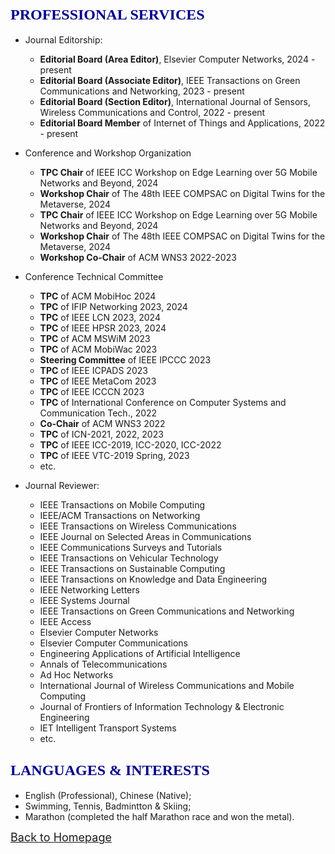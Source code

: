 ## <span id="j10"><font color='darkblue' face="Georgia" size="5">PROFESSIONAL SERVICES</font></span>
* Journal Editorship:
  * **Editorial Board (Area Editor)**, Elsevier Computer Networks, 2024 - present
  * **Editorial Board (Associate Editor)**, IEEE Transactions on Green Communications and Networking, 2023 - present
  * **Editorial Board (Section Editor)**, International Journal of Sensors, Wireless Communications and Control, 2022 - present
  * **Editorial Board Member** of Internet of Things and Applications, 2022 - present
&nbsp;

* Conference and Workshop Organization
  * **TPC Chair** of IEEE ICC Workshop on Edge Learning over 5G Mobile Networks and Beyond, 2024
  * **Workshop Chair** of The 48th IEEE COMPSAC on Digital Twins for the Metaverse, 2024
  * **TPC Chair** of IEEE ICC Workshop on Edge Learning over 5G Mobile Networks and Beyond, 2024
  * **Workshop Chair** of The 48th IEEE COMPSAC on Digital Twins for the Metaverse, 2024
  * **Workshop Co-Chair** of ACM WNS3 2022-2023
&nbsp;

* Conference Technical Committee
  * **TPC** of ACM MobiHoc 2024
  * **TPC** of IFIP Networking 2023, 2024
  * **TPC** of IEEE LCN 2023, 2024
  * **TPC** of IEEE HPSR 2023, 2024
  * **TPC** of ACM MSWiM 2023
  * **TPC** of ACM MobiWac 2023
  * **Steering Committee** of IEEE IPCCC 2023
  * **TPC** of IEEE ICPADS 2023
  * **TPC** of IEEE MetaCom 2023
  * **TPC** of IEEE ICCCN 2023
  * **TPC** of International Conference on Computer Systems and Communication Tech., 2022 
  * **Co-Chair** of ACM WNS3 2022
  * **TPC** of ICN-2021, 2022, 2023
  * **TPC** of IEEE ICC-2019, ICC-2020, ICC-2022
  * **TPC** of IEEE VTC-2019 Spring, 2023
  * etc.
&nbsp;

* Journal Reviewer:  
  * IEEE Transactions on Mobile Computing
  * IEEE/ACM Transactions on Networking
  * IEEE Transactions on Wireless Communications
  * IEEE Journal on Selected Areas in Communications
  * IEEE Communications Surveys and Tutorials
  * IEEE Transactions on Vehicular Technology
  * IEEE Transactions on Sustainable Computing
  * IEEE Transactions on Knowledge and Data Engineering
  * IEEE Networking Letters
  * IEEE Systems Journal
  * IEEE Transactions on Green Communications and Networking
  * IEEE Access
  * Elsevier Computer Networks
  * Elsevier Computer Communications
  * Engineering Applications of Artificial Intelligence
  * Annals of Telecommunications
  * Ad Hoc Networks
  * International Journal of Wireless Communications and Mobile Computing
  * Journal of Frontiers of Information Technology & Electronic Engineering
  * IET Intelligent Transport Systems
  * etc.
  
<!-- ## <span id="j11"><font color='darkblue' face="Georgia" size="5">SKILLS & PROFICIENCY</font></span>
* Advanced
  * Computer programming with **C/C++**, **Python**;
  * Modeling, scripting and data analysis with **MATLAB**, **Python**, **Shell**;
  * Knowledge and understanding of software and tools with **ns-3**, **TensorFlow**;
  * Documental skills with **LaTeX** and **MS office suite**;
  * Operation system with **Linux**. -->

  
## <span id="j12"><font color='darkblue' face="Georgia" size="5">LANGUAGES & INTERESTS</font></span>
* English (Professional), Chinese (Native);
* Swimming, Tennis, Badmintton & Skiing;
* Marathon (completed the half Marathon race and won the metal). 

[<u><font size='4'>Back to Homepage</font></u>](https://yuchen-sh.github.io)
